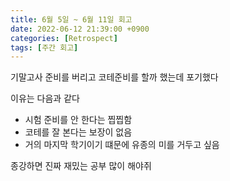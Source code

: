 ```yaml
---
title: 6월 5일 ~ 6월 11일 회고
date: 2022-06-12 21:39:00 +0900
categories: [Retrospect]
tags: [주간 회고]
---
```


기말고사 준비를 버리고 코테준비를 할까 했는데 포기했다

이유는 다음과 같다

- 시험 준비를 안 한다는 찝찝함
- 코테를 잘 본다는 보장이 없음
- 거의 마지막 학기이기 떄문에 유종의 미를 거두고 싶음

종강하면 진짜 재밌는 공부 많이 해야쥐
